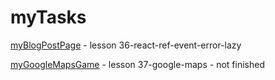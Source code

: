 # myTasks

[myBlogPostPage](https://github.com/ywais/myTasks/tree/myBlogPostPage) - lesson 36-react-ref-event-error-lazy

[myGoogleMapsGame](https://jsfiddle.net/c4Lf5z0g/10/) - lesson 37-google-maps - not finished
